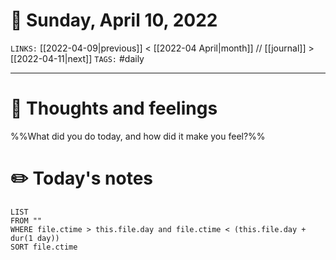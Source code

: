 # 📅 Sunday, April 10, 2022
`LINKS:` [[2022-04-09|previous]] < [[2022-04 April|month]] // [[journal]] > [[2022-04-11|next]] 
`TAGS:` #daily

---
# 💭 Thoughts and feelings
%%What did you do today, and how did it make you feel?%%

# ✏️ Today's notes
```dataview
LIST 
FROM ""
WHERE file.ctime > this.file.day and file.ctime < (this.file.day + dur(1 day))
SORT file.ctime
```
